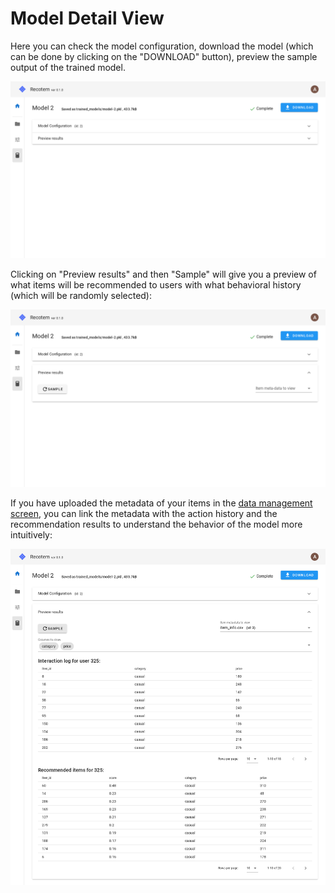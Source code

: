 # Model Detail View

Here you can check the model configuration, download the model (which can be done by clicking on the "DOWNLOAD" button), preview the sample output of the trained model.

![trained-model-detail](./model-information.png)

Clicking on "Preview results" and then "Sample" will give you a preview of what items will be recommended to users with what behavioral history (which will be randomly selected):

![model-preview-raw](./model-preview-raw.png)

If you have uploaded the metadata of your items in the [data management screen](../data-list), you can link the metadata with the action history and the recommendation results to understand the behavior of the model more intuitively:

![model-preview-with-meta](./model-preview-with-metadata.png)
